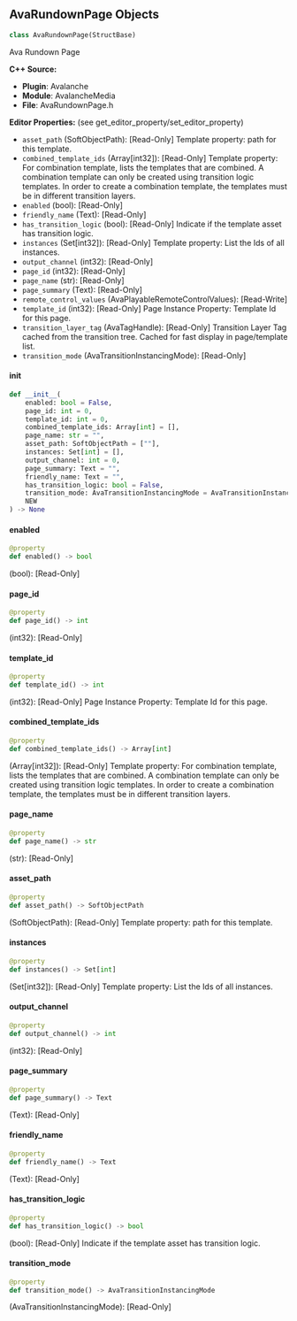 ## AvaRundownPage Objects

```python
class AvaRundownPage(StructBase)
```

Ava Rundown Page

**C++ Source:**

- **Plugin**: Avalanche
- **Module**: AvalancheMedia
- **File**: AvaRundownPage.h

**Editor Properties:** (see get_editor_property/set_editor_property)

- ``asset_path`` (SoftObjectPath):  [Read-Only] Template property: path for this template.
- ``combined_template_ids`` (Array[int32]):  [Read-Only] Template property: For combination template, lists the templates that are combined.
  A combination template can only be created using transition logic templates.
  In order to create a combination template, the templates must be in different transition layers.
- ``enabled`` (bool):  [Read-Only]
- ``friendly_name`` (Text):  [Read-Only]
- ``has_transition_logic`` (bool):  [Read-Only] Indicate if the template asset has transition logic.
- ``instances`` (Set[int32]):  [Read-Only] Template property: List the Ids of all instances.
- ``output_channel`` (int32):  [Read-Only]
- ``page_id`` (int32):  [Read-Only]
- ``page_name`` (str):  [Read-Only]
- ``page_summary`` (Text):  [Read-Only]
- ``remote_control_values`` (AvaPlayableRemoteControlValues):  [Read-Write]
- ``template_id`` (int32):  [Read-Only] Page Instance Property: Template Id for this page.
- ``transition_layer_tag`` (AvaTagHandle):  [Read-Only] Transition Layer Tag cached from the transition tree. Cached for fast display in page/template list.
- ``transition_mode`` (AvaTransitionInstancingMode):  [Read-Only]

<a id="unreal.AvaRundownPage.__init__"></a>

#### __init__

```python
def __init__(
    enabled: bool = False,
    page_id: int = 0,
    template_id: int = 0,
    combined_template_ids: Array[int] = [],
    page_name: str = "",
    asset_path: SoftObjectPath = [""],
    instances: Set[int] = [],
    output_channel: int = 0,
    page_summary: Text = "",
    friendly_name: Text = "",
    has_transition_logic: bool = False,
    transition_mode: AvaTransitionInstancingMode = AvaTransitionInstancingMode.
    NEW
) -> None
```

<a id="unreal.AvaRundownPage.enabled"></a>

#### enabled

```python
@property
def enabled() -> bool
```

(bool):  [Read-Only]

<a id="unreal.AvaRundownPage.page_id"></a>

#### page_id

```python
@property
def page_id() -> int
```

(int32):  [Read-Only]

<a id="unreal.AvaRundownPage.template_id"></a>

#### template_id

```python
@property
def template_id() -> int
```

(int32):  [Read-Only] Page Instance Property: Template Id for this page.

<a id="unreal.AvaRundownPage.combined_template_ids"></a>

#### combined_template_ids

```python
@property
def combined_template_ids() -> Array[int]
```

(Array[int32]):  [Read-Only] Template property: For combination template, lists the templates that are combined.
A combination template can only be created using transition logic templates.
In order to create a combination template, the templates must be in different transition layers.

<a id="unreal.AvaRundownPage.page_name"></a>

#### page_name

```python
@property
def page_name() -> str
```

(str):  [Read-Only]

<a id="unreal.AvaRundownPage.asset_path"></a>

#### asset_path

```python
@property
def asset_path() -> SoftObjectPath
```

(SoftObjectPath):  [Read-Only] Template property: path for this template.

<a id="unreal.AvaRundownPage.instances"></a>

#### instances

```python
@property
def instances() -> Set[int]
```

(Set[int32]):  [Read-Only] Template property: List the Ids of all instances.

<a id="unreal.AvaRundownPage.output_channel"></a>

#### output_channel

```python
@property
def output_channel() -> int
```

(int32):  [Read-Only]

<a id="unreal.AvaRundownPage.page_summary"></a>

#### page_summary

```python
@property
def page_summary() -> Text
```

(Text):  [Read-Only]

<a id="unreal.AvaRundownPage.friendly_name"></a>

#### friendly_name

```python
@property
def friendly_name() -> Text
```

(Text):  [Read-Only]

<a id="unreal.AvaRundownPage.has_transition_logic"></a>

#### has_transition_logic

```python
@property
def has_transition_logic() -> bool
```

(bool):  [Read-Only] Indicate if the template asset has transition logic.

<a id="unreal.AvaRundownPage.transition_mode"></a>

#### transition_mode

```python
@property
def transition_mode() -> AvaTransitionInstancingMode
```

(AvaTransitionInstancingMode):  [Read-Only]

<a id="unreal.AvalanchePage"></a>